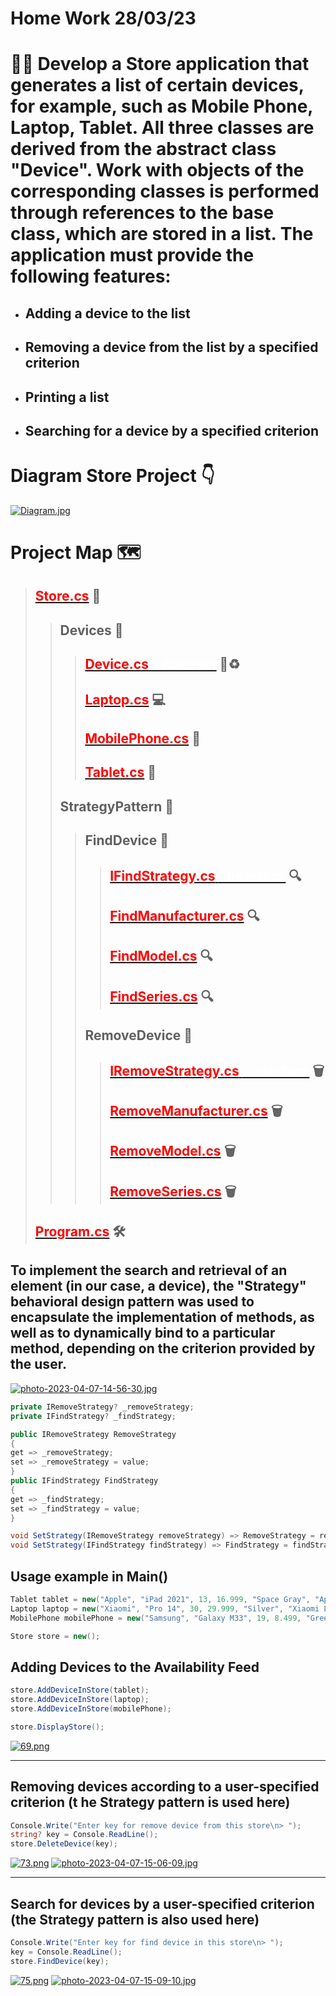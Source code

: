 # __Home Work 28/03/23__
# :man_technologist:  Develop a Store application that generates a list of certain devices, for example, such as Mobile Phone, Laptop, Tablet. All three classes are derived from the abstract class "Device". Work with objects of the corresponding classes is performed through references to the base class, which are stored in a list. The application must provide the following features:
* ## Adding a device to the list 
* ## Removing a device from the list by a specified criterion 
* ## Printing a list 
* ## Searching for a device by a specified criterion
# __Diagram Store Project__ :point_down:
[![Diagram.jpg](https://i.postimg.cc/bwXMBDDZ/Diagram.jpg)](https://postimg.cc/qzLjt7Gr)
# __Project Map__ :world_map:
> ## [<span style="color:red;">Store.cs</span>](https://github.com/mykha8lad/store/blob/main/Store.cs) :convenience_store:
>> ## Devices :file_folder: 
>>> ## [<span style="color:red;">Device.cs</span> <span style="color:White;">- Abstract</span>](https://github.com/mykha8lad/store/blob/main/Devices/Device.cs) :shopping_cart::recycle:
>>> ## [<span style="color:red;">Laptop.cs</span>](https://github.com/mykha8lad/store/blob/main/Devices/Laptop.cs) :computer:
>>> ## [<span style="color:red;">MobilePhone.cs</span>](https://github.com/mykha8lad/store/blob/main/Devices/MobilePhone.cs) :calling:
>>> ## [<span style="color:red;">Tablet.cs</span>](https://github.com/mykha8lad/store/blob/main/Devices/Tablet.cs) :iphone:
>> ## StrategyPattern :file_folder:
>>> ## FindDevice :file_folder:
>>>> ## [<span style="color:red;">IFindStrategy.cs</span> <span style="color:White;">- Interface</span>](https://github.com/mykha8lad/store/blob/main/StrategyPattern/FindDevice/IFindStrategy.cs) :mag:
>>>> ## [<span style="color:red;">FindManufacturer.cs</span>](https://github.com/mykha8lad/store/blob/main/StrategyPattern/FindDevice/FindManufacturer.cs) :mag:
>>>> ## [<span style="color:red;">FindModel.cs</span>](https://github.com/mykha8lad/store/blob/main/StrategyPattern/FindDevice/FindModel.cs) :mag:
>>>> ## [<span style="color:red;">FindSeries.cs</span>](https://github.com/mykha8lad/store/blob/main/StrategyPattern/FindDevice/FindSeries.cs) :mag:
>>> ## RemoveDevice :file_folder:
>>>> ## [<span style="color:red;">IRemoveStrategy.cs</span> <span style="color:White;">- Interface</span>](https://github.com/mykha8lad/store/blob/main/StrategyPattern/RemoveDevice/IRemoveStrategy.cs) :wastebasket:
>>>> ## [<span style="color:red;">RemoveManufacturer.cs</span>](https://github.com/mykha8lad/store/blob/main/StrategyPattern/RemoveDevice/RemoveManufacturer.cs) :wastebasket:
>>>> ## [<span style="color:red;">RemoveModel.cs</span>](https://github.com/mykha8lad/store/blob/main/StrategyPattern/RemoveDevice/RemoveModel.cs) :wastebasket:
>>>> ## [<span style="color:red;">RemoveSeries.cs</span>](https://github.com/mykha8lad/store/blob/main/StrategyPattern/RemoveDevice/RemoveSeries.cs) :wastebasket:
> ## [<span style="color:red;">Program.cs</span>](https://github.com/mykha8lad/store/blob/main/Program.cs) :hammer_and_wrench:
## To implement the search and retrieval of an element (in our case, a device), the "Strategy" behavioral design pattern was used to encapsulate the implementation of methods, as well as to dynamically bind to a particular method, depending on the __criterion__ provided by the user.
[![photo-2023-04-07-14-56-30.jpg](https://i.postimg.cc/R0mbRk3y/photo-2023-04-07-14-56-30.jpg)](https://postimg.cc/tsr5RmNN)
```cs
private IRemoveStrategy? _removeStrategy;
private IFindStrategy? _findStrategy;

public IRemoveStrategy RemoveStrategy
{
get => _removeStrategy;
set => _removeStrategy = value;
}
public IFindStrategy FindStrategy
{
get => _findStrategy;
set => _findStrategy = value;
}

void SetStrategy(IRemoveStrategy removeStrategy) => RemoveStrategy = removeStrategy;
void SetStrategy(IFindStrategy findStrategy) => FindStrategy = findStrategy;
```
## __Usage example in Main()__
```cs
Tablet tablet = new("Apple", "iPad 2021", 13, 16.999, "Space Gray", "Apple iPad 10.2 2021 Space Gray", "iPadOS", 10.2);
Laptop laptop = new("Xiaomi", "Pro 14", 30, 29.999, "Silver", "Xiaomi Laptop Pro 14 Silver", "Intel Core i5-11320H", 16);
MobilePhone mobilePhone = new("Samsung", "Galaxy M33", 19, 8.499, "Green", "Samsung Galaxy M33 5G 6/128GB Green", "TFT", 128);

Store store = new();
```
## __Adding Devices to the Availability Feed__
```cs
store.AddDeviceInStore(tablet);
store.AddDeviceInStore(laptop);
store.AddDeviceInStore(mobilePhone);

store.DisplayStore();
```
[![69.png](https://i.postimg.cc/52MFznY7/69.png)](https://postimg.cc/qzjRVcGy)
___
## __Removing devices according to a user-specified criterion (t he Strategy pattern is used here)__
```cs
Console.Write("Enter key for remove device from this store\n> ");
string? key = Console.ReadLine();
store.DeleteDevice(key);
```
[![73.png](https://i.postimg.cc/wjrbK1GK/73.png)](https://postimg.cc/hX90TtnM)
[![photo-2023-04-07-15-06-09.jpg](https://i.postimg.cc/qqg3dvFY/photo-2023-04-07-15-06-09.jpg)](https://postimg.cc/ZvtR844F)
___
## __Search for devices by a user-specified criterion (the Strategy pattern is also used here)__
```cs
Console.Write("Enter key for find device in this store\n> ");
key = Console.ReadLine();
store.FindDevice(key);      
```
[![75.png](https://i.postimg.cc/2S12xz80/75.png)](https://postimg.cc/4YT6fRcc)
[![photo-2023-04-07-15-09-10.jpg](https://i.postimg.cc/J4MhJnKW/photo-2023-04-07-15-09-10.jpg)](https://postimg.cc/c6kZGdVD)
